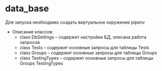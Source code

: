 # data_base
Для запуска необходимо создать виртуальное окружение pipenv 

+ Описание классов:
  + class DbSettings – содержит настройки БД, описана работа запросов
  + class Tests – содержит основные запросы для таблицы Tests
  + class Groups – содержит основные запросы для таблицы Groups
  + class TestingTypes – содержит основные запросы для таблицы Groups  TestingTypes
